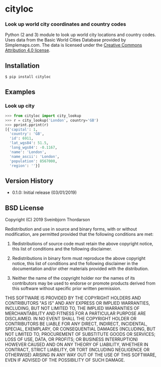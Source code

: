 # cityloc

### Look up world city coordinates and country codes

Python (2 and 3) module to look up world city locations and country codes.
Uses data from the Basic World Cities Database provided by Simplemaps.com. The data is licensed under the [Creative Commons Attribution 4.0 license](https://creativecommons.org/licenses/by/4.0/).



## Installation

```
$ pip install cityloc
```

## Examples

### Look up city

```python
>>> from cityloc import city_lookup
>>> r = city_lookup('London', country='GB')
>>> pprint.pprint(r)
[{'capital': 1,
  'country': 'GB',
  'id': 6911,
  'lat_wgs84': 51.5,
  'long_wgs84': -0.1167,
  'name': 'London',
  'name_ascii': 'London',
  'population': 8567000,
  'region': ''}]
```

## Version History

* 0.1.0: Initial release (03/01/2019)

## BSD License 

Copyright (C) 2019 Sveinbjorn Thordarson

Redistribution and use in source and binary forms, with or without modification,
are permitted provided that the following conditions are met:

1. Redistributions of source code must retain the above copyright notice, this
list of conditions and the following disclaimer.

2. Redistributions in binary form must reproduce the above copyright notice, this
list of conditions and the following disclaimer in the documentation and/or other
materials provided with the distribution.

3. Neither the name of the copyright holder nor the names of its contributors may
be used to endorse or promote products derived from this software without specific
prior written permission.

THIS SOFTWARE IS PROVIDED BY THE COPYRIGHT HOLDERS AND CONTRIBUTORS "AS IS" AND
ANY EXPRESS OR IMPLIED WARRANTIES, INCLUDING, BUT NOT LIMITED TO, THE IMPLIED
WARRANTIES OF MERCHANTABILITY AND FITNESS FOR A PARTICULAR PURPOSE ARE DISCLAIMED.
IN NO EVENT SHALL THE COPYRIGHT HOLDER OR CONTRIBUTORS BE LIABLE FOR ANY DIRECT,
INDIRECT, INCIDENTAL, SPECIAL, EXEMPLARY, OR CONSEQUENTIAL DAMAGES (INCLUDING, BUT
NOT LIMITED TO, PROCUREMENT OF SUBSTITUTE GOODS OR SERVICES; LOSS OF USE, DATA, OR
PROFITS; OR BUSINESS INTERRUPTION) HOWEVER CAUSED AND ON ANY THEORY OF LIABILITY,
WHETHER IN CONTRACT, STRICT LIABILITY, OR TORT (INCLUDING NEGLIGENCE OR OTHERWISE)
ARISING IN ANY WAY OUT OF THE USE OF THIS SOFTWARE, EVEN IF ADVISED OF THE
POSSIBILITY OF SUCH DAMAGE.

